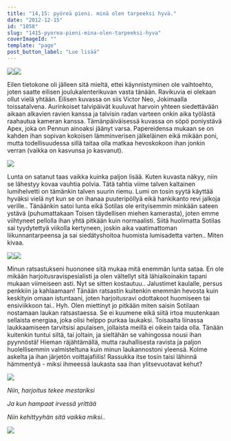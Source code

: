 ```yaml
---
title: "14,15: pyöreä pieni. minä olen tarpeeksi hyvä."
date: "2012-12-15"
id: "1058"
slug: "1415-pyorea-pieni-mina-olen-tarpeeksi-hyva"
coverImageId: ""
template: "page"
post_button_label: "Lue lisää"
---
```


[![](/images/k14.png)](http://1.bp.blogspot.com/-jMTyWY39VWk/UMytAmMLH4I/AAAAAAAADfw/O9s1tPKwp98/s1600/k14.png)[![](/images/k15.png)](http://4.bp.blogspot.com/-ar8439GsVwg/UMytCHNCWNI/AAAAAAAADf4/aQ3JIxP4KlE/s1600/k15.png)

Eilen tietokone oli jälleen sitä mieltä, ettei käynnistyminen ole vaihtoehto, joten saatte eilisen joulukalenterikuvan vasta tänään. Ravikuvia ei olekaan ollut vielä yhtään. Eilisen kuvassa on siis Victor Neo, Jokimaalla toissatalvena. Aurinkoiset talvipäivät kuuluvat harvoin yhteen siedettävään aikaan alkavien ravien kanssa ja talvisin radan varteen onkin aika työlästä raahautua kameran kanssa. Tämänpäiväisessä kuvassa on söpö poniystävä Apex, joka on Pennun ainoaksi jäänyt varsa. Papereidensa mukaan se on kahden ihan sopivan kokoisen lämminverisen jälkeläinen eikä mikään poni, mutta todellisuudessa sillä taitaa olla matkaa hevoskokoon ihan jonkin verran (vaikka on kasvunsa jo kasvanut).

[![](/images/IMG_0411.JPG)](http://1.bp.blogspot.com/-wZSZhpIaK5g/UMyaIRJB27I/AAAAAAAADeE/IF7D-KAZ7J0/s1600/IMG_0411.JPG)

Lunta on satanut taas vaikka kuinka paljon lisää. Kuten kuvasta näkyy, niin se lähestyy kovaa vauhtia polvia. Tätä tahtia viime talven kaltainen lumihelvetti on tämänkin talven suurin riemu. Lumi on tosin syytä käyttää hyväksi vielä nyt kun se on ihanaa puuteripöllyä eikä hankikanto revi jalkoja verille.. Tänäänkin satoi lunta eikä Sotilas ole erityisemmin minkään sateen ystävä (puhumattakaan Toisen täydellisen miehen kamerasta), joten emme viihtyneet pellolla ihan yhtä pitkään kuin normaalisti. Siitä huolimatta Sotilas sai tyydytettyä viikolla kertyneen, joskin aika vaatimattoman liikunnantarpeensa ja sai siedätyshoitoa huomista lumisadetta varten.. Miten kivaa.

[![](/images/IMG_0403.JPG)](http://4.bp.blogspot.com/-dlgr34lSzmE/UMyaHO1G-AI/AAAAAAAADd8/rRz32fvawIM/s1600/IMG_0403.JPG)[![](/images/IMG_0392.JPG)](http://2.bp.blogspot.com/-_ZXzYN7iYxA/UMyaFwPeykI/AAAAAAAADd0/x9JDvbA-vF0/s1600/IMG_0392.JPG)

Minun ratsastukseni huononee sitä mukaa mitä enemmän lunta sataa. En ole mikään harjoitusravispesialisti ja olen vältellyt sitä lähiaikoinakin tapani mukaan viimeiseen asti. Nyt se sitten kostautuu.. Jalustimet kaulalle, persus penkkiin ja kahlaamaan! Tänään ratsastin kuitenkin enemmän hevosta kuin keskityin omaan istuntaani, joten harjoitusravi odottakoot huomiseen tai ensiviikkoon tai.. Hyh. Olen miettinyt jo pitkään miten saisin Sotilaan nostamaan laukan ratsastaessa. Se ei kuumene eikä siitä irtoa muutenkaan sellaista energiaa, joka olisi helppo purkaa laukaksi. Toisaalta liinassa laukkaamiseen tarvitsisi apulaisen, jollaista meillä ei oikein taida olla. Tänään kuitenkin tuntui siltä, tai joltain, ja sieltähän se vahingossa nousi ihan pyynnöstä! Hieman räjähtämällä, mutta rauhallisesta ravista ja paljon huolellisemmin valmisteltuna kuin minun laukannostoni yleensä. Kolme askelta ja ihan järjetön voittajafiilis! Rassukka itse tosin taisi lähinnä hämmentyä - miksi ihmeessä laukasta saa ihan ylitsevuotavat kehut?

[![](/images/IMG_0345y.JPG)](http://3.bp.blogspot.com/-XB1MPUhqb7Y/UMyaEYeCAMI/AAAAAAAADds/c_4X14n92MQ/s1600/IMG_0345y.JPG)

_Niin, harjoitus tekee mestariksi_

_Ja kun hampaat irvessä yrittää_

_Niin kehittyyhän sitä vaikka miksi.._

[![](/images/ak.png)](http://4.bp.blogspot.com/-dUGF35h9gVw/UMytDLxBWjI/AAAAAAAADf8/708xpcrSMUY/s1600/ak.png)
